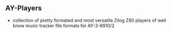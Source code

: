 ## AY-Players ##

- collection of pretty formated and most versatile Zilog Z80 players of well know music tracker file formats for AY-3-8910/2